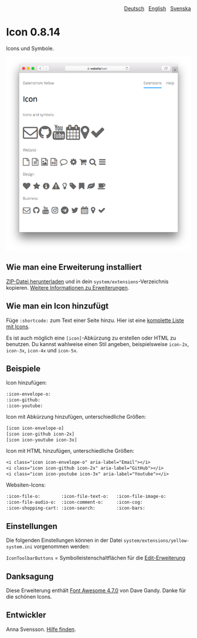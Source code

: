 <p align="right"><a href="README-de.md">Deutsch</a> &nbsp; <a href="README.md">English</a> &nbsp; <a href="README-sv.md">Svenska</a></p>

# Icon 0.8.14

Icons und Symbole.

![Bildschirmfoto](icon-screenshot.png?raw=true)

## Wie man eine Erweiterung installiert

[ZIP-Datei herunterladen](https://github.com/annaesvensson/yellow-icon/archive/main.zip) und in dein `system/extensions`-Verzeichnis kopieren. [Weitere Informationen zu Erweiterungen](https://github.com/annaesvensson/yellow-update/tree/main/README-de.md).

## Wie man ein Icon hinzufügt

Füge `:shortcode:` zum Text einer Seite hinzu. Hier ist eine [komplette Liste mit Icons](https://fontawesome.com/icons).

Es ist auch möglich eine `[icon]`-Abkürzung zu erstellen oder HTML zu benutzen. Du kannst wahlweise einen Stil angeben, beispielsweise `icon-2x`, `icon-3x`, `icon-4x` und `icon-5x`.

## Beispiele

Icon hinzufügen:

    :icon-envelope-o:
    :icon-github:
    :icon-youtube:

Icon mit Abkürzung hinzufügen, unterschiedliche Größen:

    [icon icon-envelope-o]
    [icon icon-github icon-2x]
    [icon icon-youtube icon-3x]
    
Icon mit HTML hinzufügen, unterschiedliche Größen:

    <i class="icon icon-envelope-o" aria-label="Email"></i>
    <i class="icon icon-github icon-2x" aria-label="GitHub"></i>
    <i class="icon icon-youtube icon-3x" aria-label="Youtube"></i>

Websiten-Icons:

    :icon-file-o:        :icon-file-text-o:   :icon-file-image-o:
    :icon-file-audio-o:  :icon-comment-o:     :icon-cog:
    :icon-shopping-cart: :icon-search:        :icon-bars:

## Einstellungen

Die folgenden Einstellungen können in der Datei `system/extensions/yellow-system.ini` vorgenommen werden:

`IconToolbarButtons` = Symbolleistenschaltflächen für die [Edit-Erweiterung](https://github.com/annaesvensson/yellow-edit/tree/main/README-de.md)  

## Danksagung

Diese Erweiterung enthält [Font Awesome 4.7.0](https://github.com/FortAwesome/Font-Awesome) von Dave Gandy. Danke für die schönen Icons.

## Entwickler

Anna Svensson. [Hilfe finden](https://datenstrom.se/de/yellow/help/).
